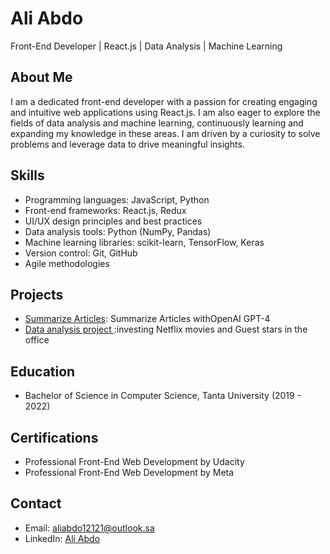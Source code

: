 # Ali Abdo 

Front-End Developer | React.js | Data Analysis | Machine Learning

## About Me

I am a dedicated front-end developer with a passion for creating engaging and intuitive web applications using React.js. I am also eager to explore the fields of data analysis and machine learning, continuously learning and expanding my knowledge in these areas. I am driven by a curiosity to solve problems and leverage data to drive meaningful insights.

## Skills

- Programming languages: JavaScript, Python 
- Front-end frameworks: React.js, Redux
- UI/UX design principles and best practices
- Data analysis tools: Python (NumPy, Pandas)
- Machine learning libraries: scikit-learn, TensorFlow, Keras
- Version control: Git, GitHub
- Agile methodologies

## Projects

- [Summarize Articles](https://summarizer-ai.netlify.app/): Summarize Articles withOpenAI GPT-4
- [Data analysis project ](https://app.datacamp.com/workspace/w/68a6e7d7-f9af-4793-9cb7-31c12eeaf911/edit):investing Netflix movies and Guest stars in the office

## Education

- Bachelor of Science in Computer Science, Tanta University (2019 - 2022)

## Certifications

- Professional Front-End Web Development by Udacity 
- Professional Front-End Web Development by Meta 

## Contact

- Email: aliabdo12121@outlook.sa
- LinkedIn: [Ali Abdo ](https://www.linkedin.com/in/aliabdo6/)


